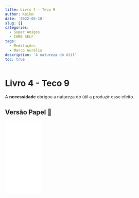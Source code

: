 ```yaml
---
title: Livro 4 - Teco 9
author: Keik@
date: '2022-05-10'
slug: []
categories:
  - Super Amigos
  - CORE SELF
tags:
  - Meditações
  - Marco Aurélio
description: 'A natureza do útil'
toc: true
---
```


# Livro 4 - Teco 9

A **necessidade** obrigou a natureza do útil a produzir esse efeito.

## Versão Papel :book:
<iframe style="width:120px;height:240px;" marginwidth="0" marginheight="0" scrolling="no" frameborder="0" src="//ws-na.amazon-adsystem.com/widgets/q?ServiceVersion=20070822&OneJS=1&Operation=GetAdHtml&MarketPlace=BR&source=ss&ref=as_ss_li_til&ad_type=product_link&tracking_id=mundodekeika-20&language=pt_BR&marketplace=amazon&region=BR&placement=B092FVY4BB&asins=B092FVY4BB&linkId=37c5ec14221f61f811029aa88b520891&show_border=true&link_opens_in_new_window=true"></iframe>
